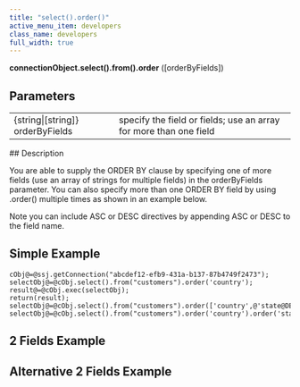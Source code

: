 ```yaml
---
title: "select().order()"
active_menu_item: developers
class_name: developers
full_width: true
---
```



**connectionObject.select().from().order** ([orderByFields])

## Parameters

<table>
<tr>
<td width="213">
{string|[string]} orderByFields

</td>
<td width="17">
</td>
<td width="650">
specify the field or fields; use an array for more than one field

</td>
</tr>
</table>
## Description

You are able to supply the ORDER BY clause by specifying one of more fields (use an array of strings for multiple fields) in the orderByFields parameter. You can also specify more than one ORDER BY field by using .order() multiple times as shown in an example below.

Note you can include ASC or DESC directives by appending ASC or DESC to the field name.

## Simple Example

    cObj@=@ssj.getConnection("abcdef12-efb9-431a-b137-87b4749f2473");
    selectObj@=@cObj.select().from("customers").order('country');
    result@=@cObj.exec(selectObj);
    return(result);
    selectObj@=@cObj.select().from("customers").order(['country',@'state@DESC']);
    selectObj@=@cObj.select().from("customers").order('country').order('state@DESC');
   

## 2 Fields Example

## Alternative 2 Fields Example


